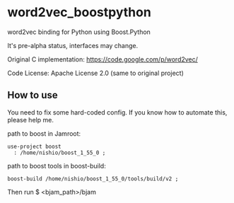 # word2vec_boostpython

word2vec binding for Python using Boost.Python

It's pre-alpha status, interfaces may change.

Original C implementation: https://code.google.com/p/word2vec/

Code License: Apache License 2.0 (same to original project)


## How to use

You need to fix some hard-coded config. If you know how to automate this, please help me.

path to boost in Jamroot:

    use-project boost
      : /home/nishio/boost_1_55_0 ;

path to boost tools in boost-build:

    boost-build /home/nishio/boost_1_55_0/tools/build/v2 ;

Then run $ <bjam_path>/bjam


